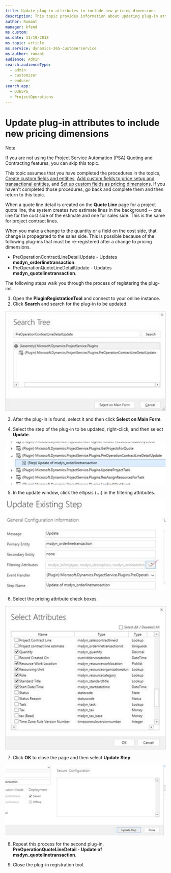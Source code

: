 ```yaml
---
title: Update plug-in attributes to include new pricing dimensions
description: This topic provides information about updating plug-in attributes for pricing dimensions.
author: Rumant
manager: kfend
ms.custom: 
ms.date: 11/19/2018
ms.topic: article
ms.service: dynamics-365-customerservice
ms.author: rumant
audience: Admin
search.audienceType: 
  - admin
  - customizer
  - enduser
search.app: 
  - D365PS
  - ProjectOperations
---
```



# Update plug-in attributes to include new pricing dimensions

> [!NOTE]
> If you are not using the Project Service Automation (PSA) Quoting and Contracting features, you can skip this topic.

This topic assumes that you have completed the procedures in the topics, [Create custom fields and entities](create-custom-fields-entities.md), [Add custom fields to price setup and transactional entities](field-references.md), and [Set up custom fields as pricing dimensions](set-up-pricing-dimensions.md). If you haven't completed those procedures, go back and complete them and then return to this topic.

When a quote line detail is created on the **Quote Line** page for a project quote line, the system creates two estimate lines in the background -- one line for the cost side of the estimate and one for sales side. This is the same  for project contract lines.

When you make a change to the quantity or a field on the cost side, that change is propagated to the sales side. This is possible because of the following plug-ins that must be re-registered after a change to pricing dimensions.

- PreOperationContractLineDetailUpdate - Updates **msdyn_orderlinetransaction**.
- PreOperationQuoteLineDetailUpdate - Updates **msdyn_quotelinetransaction**.

The following steps walk you through the process of registering the plug-ins.

1. Open the **PluginRegistrationTool** and connect to your online instance.
2. Click **Search** and search for the plug-in to be updated.

 ![Screenshot of the search tree](media/PRT-1.png)

3. After the plug-in is found, select it and then click **Select on Main Form**.

4. Select the step of the plug-in to be updated, right-click, and then select **Update**.

 ![Screenshot of the plug-in to be updated](media/PRT-2.png)
 
5. In the update window, click the ellipsis (**...**) in the filtering attributes.

 ![Screenshot of the Update existing step config information](media/PRT-3.png)
 
6. Select the pricing attribute check boxes.

 ![Screenshot showing checkbox selection for pricing attributes](media/PRT-4.png)

7. Click **OK** to close the page and then select **Update Step**.

 ![Screenshot showing the “Update Step” button](media/PRT-5.png)
 
8. Repeat this process for the second plug-in, **PreOperationQuoteLineDetail - Update of msdyn_quotelinetransaction**.

9. Close the plug-in registration tool.

